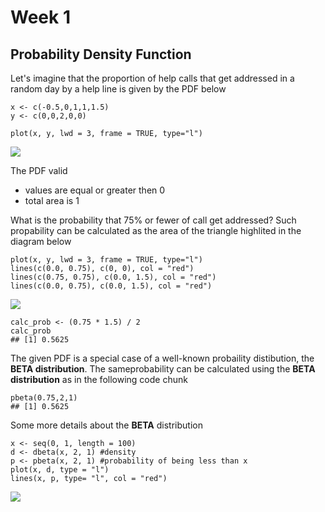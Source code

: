 Week 1
======

Probability Density Function
----------------------------

Let's imagine that the proportion of help calls that get addressed in a
random day by a help line is given by the PDF below

    x <- c(-0.5,0,1,1,1.5)
    y <- c(0,0,2,0,0)

    plot(x, y, lwd = 3, frame = TRUE, type="l")

![](Statistica_Inference_playground_files/figure-markdown_strict/pdf-1.png)

The PDF valid

-   values are equal or greater then 0
-   total area is 1

What is the probability that 75% or fewer of call get addressed? Such
propability can be calculated as the area of the triangle highlited in
the diagram below

    plot(x, y, lwd = 3, frame = TRUE, type="l")
    lines(c(0.0, 0.75), c(0, 0), col = "red")
    lines(c(0.75, 0.75), c(0.0, 1.5), col = "red")
    lines(c(0.0, 0.75), c(0.0, 1.5), col = "red")

![](Statistica_Inference_playground_files/figure-markdown_strict/unnamed-chunk-1-1.png)


    calc_prob <- (0.75 * 1.5) / 2
    calc_prob
    ## [1] 0.5625

The given PDF is a special case of a well-known probaility distibution,
the **BETA distribution**. The sameprobability can be calculated using
the **BETA distribution** as in the following code chunk

    pbeta(0.75,2,1)
    ## [1] 0.5625

Some more details about the **BETA** distribution

    x <- seq(0, 1, length = 100)
    d <- dbeta(x, 2, 1) #density
    p <- pbeta(x, 2, 1) #probability of being less than x
    plot(x, d, type = "l")
    lines(x, p, type= "l", col = "red")

![](Statistica_Inference_playground_files/figure-markdown_strict/unnamed-chunk-3-1.png)
